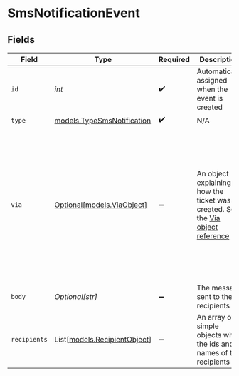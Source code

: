 # SmsNotificationEvent


## Fields

| Field                                                                                                                                            | Type                                                                                                                                             | Required                                                                                                                                         | Description                                                                                                                                      | Example                                                                                                                                          |
| ------------------------------------------------------------------------------------------------------------------------------------------------ | ------------------------------------------------------------------------------------------------------------------------------------------------ | ------------------------------------------------------------------------------------------------------------------------------------------------ | ------------------------------------------------------------------------------------------------------------------------------------------------ | ------------------------------------------------------------------------------------------------------------------------------------------------ |
| `id`                                                                                                                                             | *int*                                                                                                                                            | :heavy_check_mark:                                                                                                                               | Automatically assigned when the event is created                                                                                                 |                                                                                                                                                  |
| `type`                                                                                                                                           | [models.TypeSmsNotification](../models/typesmsnotification.md)                                                                                   | :heavy_check_mark:                                                                                                                               | N/A                                                                                                                                              |                                                                                                                                                  |
| `via`                                                                                                                                            | [Optional[models.ViaObject]](../models/viaobject.md)                                                                                             | :heavy_minus_sign:                                                                                                                               | An object explaining how the ticket was created. See the [Via object reference](/documentation/ticketing/reference-guides/via-object-reference)<br/> | {<br/>"channel": "rule",<br/>"source": {<br/>"from": {<br/>"id": 22472716,<br/>"title": "Assign to first responder"<br/>},<br/>"rel": "trigger",<br/>"to": {}<br/>}<br/>} |
| `body`                                                                                                                                           | *Optional[str]*                                                                                                                                  | :heavy_minus_sign:                                                                                                                               | The message sent to the recipients                                                                                                               |                                                                                                                                                  |
| `recipients`                                                                                                                                     | List[[models.RecipientObject](../models/recipientobject.md)]                                                                                     | :heavy_minus_sign:                                                                                                                               | An array of simple objects with the ids and names of the recipients                                                                              |                                                                                                                                                  |